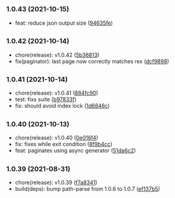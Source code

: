 ## <small>1.0.43 (2021-10-15)</small>

* feat: reduce json output size ([94635fe](https://github.com/simonecorsi/mawesome/commit/94635fe))



## <small>1.0.42 (2021-10-14)</small>

* chore(release): v1.0.42 ([5b36813](https://github.com/simonecorsi/mawesome/commit/5b36813))
* fix(paginator): last page now correctly matches rex ([dcf9898](https://github.com/simonecorsi/mawesome/commit/dcf9898))



## <small>1.0.41 (2021-10-14)</small>

* chore(release): v1.0.41 ([884fc90](https://github.com/simonecorsi/mawesome/commit/884fc90))
* test: fixs suite ([b97833f](https://github.com/simonecorsi/mawesome/commit/b97833f))
* fix: should avoid index lock ([1d6848c](https://github.com/simonecorsi/mawesome/commit/1d6848c))



## <small>1.0.40 (2021-10-13)</small>

* chore(release): v1.0.40 ([0e016f4](https://github.com/simonecorsi/mawesome/commit/0e016f4))
* fix: fixes while exit condition ([8f9b4cc](https://github.com/simonecorsi/mawesome/commit/8f9b4cc))
* feat: paginates using async generator ([51da6c2](https://github.com/simonecorsi/mawesome/commit/51da6c2))



## <small>1.0.39 (2021-08-31)</small>

* chore(release): v1.0.39 ([f7a8341](https://github.com/simonecorsi/mawesome/commit/f7a8341))
* build(deps): bump path-parse from 1.0.6 to 1.0.7 ([ef137b5](https://github.com/simonecorsi/mawesome/commit/ef137b5))




